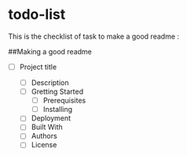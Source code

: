 # todo-list

This is the checklist of task to make a good readme :



##Making a good readme

- [ ] Project title

    - [ ] Description
    - [ ] Gretting Started
        - [ ] Prerequisites
        - [ ] Installing
    - [ ] Deployment
     - [ ] Built With
     - [ ] Authors
     - [ ] License 